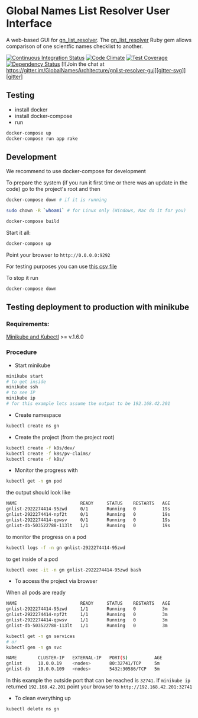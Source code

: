 # Global Names List Resolver User Interface

A web-based GUI for [gn_list_resolver]. The [gn_list_resolver] Ruby gem allows
comparison of one scientfic names checklist to another.

[![Continuous Integration Status][ci-svg]][ci]
[![Code Climate][code-svg]][code]
[![Test Coverage][test-svg]][test]
[![Dependency Status][deps-svg]][deps]
[![Join the chat at https://gitter.im/GlobalNamesArchitecture/gnlist-resolver-gui][gitter-svg]][gitter]

## Testing

* install docker
* install docker-compose
* run

```bash
docker-compose up
docker-compose run app rake
```

## Development

We recommend to use docker-compose for development

To prepare the system (if you run it first time or
there was an update in the code) go to the project's
root and then

```bash
docker-compose down # if it is running

sudo chown -R `whoami` # for Linux only (Windows, Mac do it for you)

docker-compose build
```

Start it all:

```bash
docker-compose up
```

Point your browser to `http://0.0.0.0:9292`

For testing purposes you can use [this csv file][csv-file]

To stop it run

```bash
docker-compose down
```

## Testing deployment to production with minikube

### Requirements:

[Minikube and Kubectl][minikube] >= v.1.6.0

### Procedure

* Start minikube

```bash
minikube start
# to get inside
minikube ssh
# to see IP
minikube ip
# for this example lets assume the output to be 192.168.42.201
```

* Create namespace

```bash
kubectl create ns gn
```

* Create the project (from the project root)

```bash
kubectl create -f k8s/dev/
kubectl create -f k8s/pv-claims/
kubectl create -f k8s/
```

* Monitor the progress with

```bash
kubectl get -n gn pod
```

the output should look like

```bash
NAME                        READY     STATUS    RESTARTS   AGE
gnlist-2922274414-95zwd     0/1       Running   0          19s
gnlist-2922274414-npf2t     0/1       Running   0          19s
gnlist-2922274414-qpwsv     0/1       Running   0          19s
gnlist-db-503522788-113lt   1/1       Running   0          19s
```

to monitor the progress on a pod

```bash
kubectl logs -f -n gn gnlist-2922274414-95zwd
```

to get inside of a pod

```bash
kubectl exec -it -n gn gnlist-2922274414-95zwd bash
```

* To access the project via browser

When all pods are ready

```bash
NAME                        READY     STATUS    RESTARTS   AGE
gnlist-2922274414-95zwd     1/1       Running   0          3m
gnlist-2922274414-npf2t     1/1       Running   0          3m
gnlist-2922274414-qpwsv     1/1       Running   0          3m
gnlist-db-503522788-113lt   1/1       Running   0          3m
```

```bash
kubectl get -n gn services
# or
kubectl gen -n gn svc
```

```bash
NAME        CLUSTER-IP   EXTERNAL-IP   PORT(S)          AGE
gnlist      10.0.0.19    <nodes>       80:32741/TCP     5m
gnlist-db   10.0.0.109   <nodes>       5432:30586/TCP   5m
```

In this example the outside port that can be reached is `32741`.
If `minikube ip` returned `192.168.42.201` point your browser to
`http://192.168.42.201:32741`

* To clean everything up

```bash
kubectl delete ns gn
```

[ci-svg]: https://circleci.com/gh/GlobalNamesArchitecture/gnlist-resolver-gui.svg?style=shield
[ci]: https://circleci.com/gh/GlobalNamesArchitecture/gnlist-resolver-gui
[code-svg]: https://codeclimate.com/github/GlobalNamesArchitecture/gnlist-resolver-gui/badges/gpa.svg
[code]: https://codeclimate.com/github/GlobalNamesArchitecture/gnlist-resolver-gui
[test-svg]: https://codeclimate.com/github/GlobalNamesArchitecture/gnlist-resolver-gui/badges/coverage.svg
[test]: https://codeclimate.com/github/GlobalNamesArchitecture/gnlist-resolver-gui
[deps-svg]: https://gemnasium.com/GlobalNamesArchitecture/gnlist-resolver-gui.svg
[deps]: https://gemnasium.com/GlobalNamesArchitecture/gnlist-resolver-gui
[Guard]: https://github.com/guard/guard
[gn_list_resolver]: https://github.com/GlobalNamesArchitecture/gn_list_resolver
[csv-file]: https://raw.githubusercontent.com/GlobalNamesArchitecture/gn_list_resolver/master/spec/files/all-fields-semicolon.csv
[gitter-svg]: https://badges.gitter.im/GlobalNamesArchitecture/gnlist-resolver-gui.svg
[gitter]: https://gitter.im/GlobalNamesArchitecture/gnlist-resolver-gui?utm_source=badge&utm_medium=badge&utm_campaign=pr-badge&utm_content=badge
[minikube]: https://kubernetes.io/docs/tasks/tools/install-minikube/
